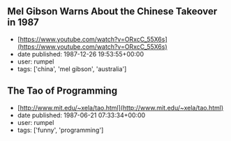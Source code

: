 ## Mel Gibson Warns About the Chinese Takeover in 1987
 - [https://www.youtube.com/watch?v=ORxcC_55X6s](https://www.youtube.com/watch?v=ORxcC_55X6s)
 - date published: 1987-12-26 19:53:55+00:00
 - user: rumpel
 - tags: ['china', 'mel gibson', 'australia']

## The Tao of Programming
 - [http://www.mit.edu/~xela/tao.html](http://www.mit.edu/~xela/tao.html)
 - date published: 1987-06-21 07:33:34+00:00
 - user: rumpel
 - tags: ['funny', 'programming']

